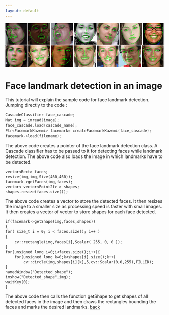 ```yaml
---
layout: default
---
```


![](d.png)

# [](#header-1)Face landmark detection in an image

This tutorial will explain the sample code for face landmark detection. Jumping directly to the code :

```C++
CascadeClassifier face_cascade;
Mat img = imread(image);
face_cascade.load(cascade_name);
Ptr<FacemarkKazemi> facemark= createFacemarkKazemi(face_cascade);
facemark->load(filename);
```
The above code creates a pointer of the face landmark detection class. A Cascade classifier
has to be passed to it for detecting faces while landmark detection. The above code also loads the image
in which landmarks have to be detected.

```
vector<Rect> faces;
resize(img,img,Size(460,460));
facemark->getFaces(img,faces);
vector< vector<Point2f> > shapes;
shapes.resize(faces.size());
```
The above code creates a vector to store the detected faces. It then resizes the image to a smaller size as
processing speed is faster with small images. It then creates a vector of vector to store shapes for each
face detected.

```
if(facemark->getShape(img,faces,shapes))
{
for( size_t i = 0; i < faces.size(); i++ )
{
    cv::rectangle(img,faces[i],Scalar( 255, 0, 0 ));
}
for(unsigned long i=0;i<faces.size();i++){
    for(unsigned long k=0;k<shapes[i].size();k++)
        cv::circle(img,shapes[i][k],5,cv::Scalar(0,0,255),FILLED);
}
namedWindow("Detected_shape");
imshow("Detected_shape",img);
waitKey(0);
}
```

The above code then calls the function getShape to get shapes of all detected faces in the image
and then draws the rectangles bounding the faces and marks the desired landmarks. 
[back](./)
